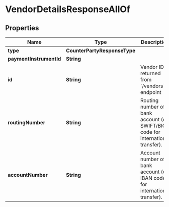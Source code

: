 

# VendorDetailsResponseAllOf


## Properties

| Name | Type | Description | Notes |
|------------ | ------------- | ------------- | -------------|
|**type** | **CounterPartyResponseType** |  |  |
|**paymentInstrumentId** | **String** |  |  |
|**id** | **String** | Vendor ID returned from &#x60;/vendors&#x60; endpoint |  |
|**routingNumber** | **String** | Routing number of a bank account (or SWIFT/BIC code for international transfer). |  [optional] |
|**accountNumber** | **String** | Account number of a bank account (or IBAN code for international transfer). |  [optional] |



